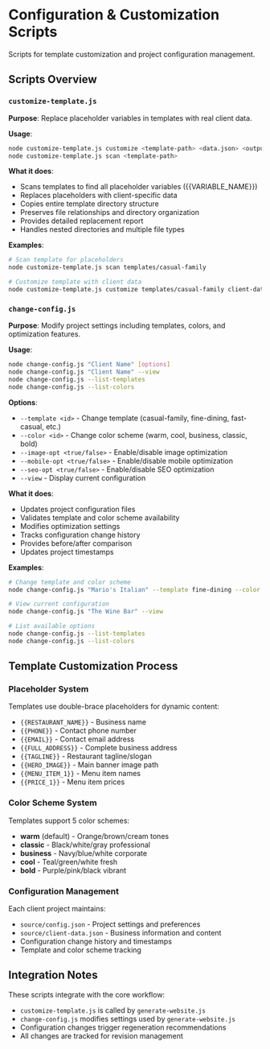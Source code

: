 # Configuration & Customization Scripts

Scripts for template customization and project configuration management.

## Scripts Overview

### `customize-template.js`
**Purpose**: Replace placeholder variables in templates with real client data.

**Usage**:
```bash
node customize-template.js customize <template-path> <data.json> <output-path>
node customize-template.js scan <template-path>
```

**What it does**:
- Scans templates to find all placeholder variables ({{VARIABLE_NAME}})
- Replaces placeholders with client-specific data
- Copies entire template directory structure
- Preserves file relationships and directory organization
- Provides detailed replacement report
- Handles nested directories and multiple file types

**Examples**:
```bash
# Scan template for placeholders
node customize-template.js scan templates/casual-family

# Customize template with client data
node customize-template.js customize templates/casual-family client-data.json output/
```

### `change-config.js`
**Purpose**: Modify project settings including templates, colors, and optimization features.

**Usage**:
```bash
node change-config.js "Client Name" [options]
node change-config.js "Client Name" --view
node change-config.js --list-templates
node change-config.js --list-colors
```

**Options**:
- `--template <id>` - Change template (casual-family, fine-dining, fast-casual, etc.)
- `--color <id>` - Change color scheme (warm, cool, business, classic, bold)
- `--image-opt <true/false>` - Enable/disable image optimization
- `--mobile-opt <true/false>` - Enable/disable mobile optimization  
- `--seo-opt <true/false>` - Enable/disable SEO optimization
- `--view` - Display current configuration

**What it does**:
- Updates project configuration files
- Validates template and color scheme availability
- Modifies optimization settings
- Tracks configuration change history
- Provides before/after comparison
- Updates project timestamps

**Examples**:
```bash
# Change template and color scheme
node change-config.js "Mario's Italian" --template fine-dining --color bold

# View current configuration
node change-config.js "The Wine Bar" --view

# List available options
node change-config.js --list-templates
node change-config.js --list-colors
```

## Template Customization Process

### Placeholder System
Templates use double-brace placeholders for dynamic content:
- `{{RESTAURANT_NAME}}` - Business name
- `{{PHONE}}` - Contact phone number
- `{{EMAIL}}` - Contact email address
- `{{FULL_ADDRESS}}` - Complete business address
- `{{TAGLINE}}` - Restaurant tagline/slogan
- `{{HERO_IMAGE}}` - Main banner image path
- `{{MENU_ITEM_1}}` - Menu item names
- `{{PRICE_1}}` - Menu item prices

### Color Scheme System
Templates support 5 color schemes:
- **warm** (default) - Orange/brown/cream tones
- **classic** - Black/white/gray professional
- **business** - Navy/blue/white corporate
- **cool** - Teal/green/white fresh
- **bold** - Purple/pink/black vibrant

### Configuration Management
Each client project maintains:
- `source/config.json` - Project settings and preferences
- `source/client-data.json` - Business information and content
- Configuration change history and timestamps
- Template and color scheme tracking

## Integration Notes

These scripts integrate with the core workflow:
- `customize-template.js` is called by `generate-website.js`
- `change-config.js` modifies settings used by `generate-website.js`
- Configuration changes trigger regeneration recommendations
- All changes are tracked for revision management